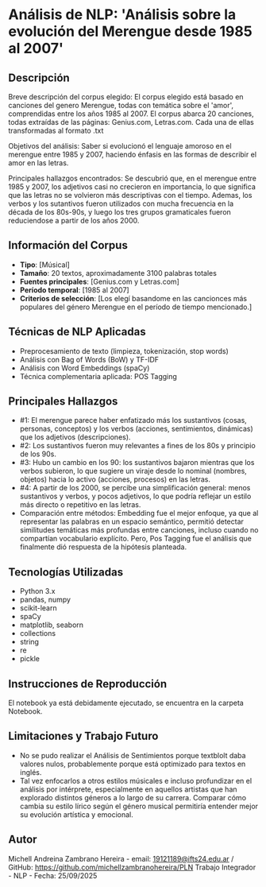  # Análisis de NLP: 'Análisis sobre la evolución del Merengue desde 1985 al 2007'

## Descripción
Breve descripción del corpus elegido: El corpus elegido está basado en canciones del genero Merengue, todas con temática sobre el 'amor', comprendidas entre los años 1985 al 2007. El corpus abarca 20 canciones, todas extraídas de las páginas: Genius.com, Letras.com. Cada una de ellas transformadas al formato .txt

Objetivos del análisis: Saber si evolucionó el lenguaje amoroso en el merengue entre 1985 y 2007, haciendo énfasis en las formas de describir el amor en las letras.

Principales hallazgos encontrados: Se descubrió que, en el merengue entre 1985 y 2007, los adjetivos casi no crecieron en importancia, lo que significa que las letras no se volvieron más descriptivas con el tiempo. Ademas, los verbos y los sutantivos fueron utilizados con mucha frecuencia en la década de los 80s-90s, y luego los tres grupos gramaticales fueron reduciendose a partir de los años 2000. 

## Información del Corpus
- **Tipo**: [Músical]
- **Tamaño**: 20 textos, aproximadamente 3100 palabras totales
- **Fuentes principales**: [Genius.com y Letras.com]
- **Período temporal**: [1985 al 2007]
- **Criterios de selección**: [Los elegí basandome en las cancionces más populares del género Merengue en el período de tiempo mencionado.]

## Técnicas de NLP Aplicadas
- Preprocesamiento de texto (limpieza, tokenización, stop words)
- Análisis con Bag of Words (BoW) y TF-IDF
- Análisis con Word Embeddings (spaCy)
- Técnica complementaria aplicada: POS Tagging

## Principales Hallazgos
- #1: El merengue parece haber enfatizado más los sustantivos (cosas, personas, conceptos) y los verbos (acciones, sentimientos, dinámicas) que los adjetivos (descripciones).
- #2: Los sustantivos fueron muy relevantes a fines de los 80s y principio de los 90s.
- #3: Hubo un cambio en los 90: los sustantivos bajaron mientras que los verbos subieron, lo que sugiere un viraje desde lo nominal (nombres, objetos) hacia lo activo (acciones, procesos) en las letras.
- #4: A partir de los 2000, se percibe una simplificación general: menos sustantivos y verbos, y pocos adjetivos, lo que podría reflejar un estilo más directo o repetitivo en las letras.
- Comparación entre métodos: Embedding fue el mejor enfoque, ya que al representar las palabras en un espacio semántico, permitió detectar similitudes temáticas más profundas entre canciones, incluso cuando no compartían vocabulario explícito. Pero, Pos Tagging fue el análisis que finalmente dió respuesta de la hipótesis planteada.

## Tecnologías Utilizadas
- Python 3.x
- pandas, numpy
- scikit-learn
- spaCy
- matplotlib, seaborn
- collections
- string
- re
- pickle

## Instrucciones de Reproducción
El notebook ya está debidamente ejecutado, se encuentra en la carpeta Notebook.

## Limitaciones y Trabajo Futuro
- No se pudo realizar el Análisis de Sentimientos porque textblolt daba valores nulos, probablemente porque está optimizado para textos en inglés.
- Tal vez enfocarlos a otros estilos músicales e incluso profundizar en el análisis por intérprete, especialmente en aquellos artistas que han explorado distintos géneros a lo largo de su carrera. Comparar cómo cambia su estilo lírico según el género musical permitiría entender mejor su evolución artística y emocional.

## Autor
Michell Andreina Zambrano Hereira - email: 19121189@ifts24.edu.ar / GitHub: https://github.com/michellzambranohereira/PLN
Trabajo Integrador - NLP - Fecha: 25/09/2025
